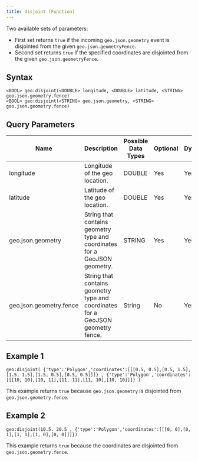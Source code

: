 ```yaml
---
title: disjoint (Function)
---
```


Two available sets of parameters:

- First set returns `true` if the incoming `geo.json.geometry` event is disjointed from the given `geo.json.geometryFence`.
- Second set returns `true` if the specified coordinates are disjointed from the given `geo.json.geometryFence`.

## Syntax

    <BOOL> geo:disjoint(<DOUBLE> longitude, <DOUBLE> latitude, <STRING> geo.json.geometry.fence)
    <BOOL> geo:disjoint(<STRING> geo.json.geometry, <STRING> geo.json.geometry.fence)

## Query Parameters

| Name              | Description                   | Possible Data Types | Optional | Dynamic |
|------------|------------------------------------------------------------|---------------------|----------|---------|
| longitude 	              | Longitude of the geo location.         | DOUBLE       | Yes       | Yes     |
| latitude | Latitude of the geo location.                  | DOUBLE              | Yes      | Yes     |
| geo.json.geometry          | String that contains geometry type and coordinates for a GeoJSON geometry. | STRING                | Yes      | Yes     |
| geo.json.geometry.fence         | String that contains geometry type and coordinates for a GeoJSON geometry fence. | String                | No      | Yes     |

## Example 1

    geo:disjoint( {'type':'Polygon','coordinates':[[[0.5, 0.5],[0.5, 1.5],[1.5, 1.5],[1.5, 0.5],[0.5, 0.5]]]} , {'type':'Polygon','coordinates':[[[10, 10],[10, 11],[11, 11],[11, 10],[10, 10]]]} )

This example returns `true` because `geo.json.geometry` is disjointed from `geo.json.geometry.fence`.

## Example 2

    geo:disjoint(10.5. 20.5 , {'type':'Polygon','coordinates':[[[0, 0],[0, 1],[1, 1],[1, 0],[0, 0]]]})

This example returns `true` because the coordinates are disjointed from `geo.json.geometry.fence`.

